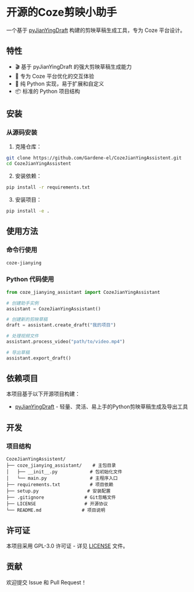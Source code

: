 # 开源的Coze剪映小助手

一个基于 [pyJianYingDraft](https://github.com/GuanYixuan/pyJianYingDraft) 构建的剪映草稿生成工具，专为 Coze 平台设计。

## 特性

- 🎬 基于 pyJianYingDraft 的强大剪映草稿生成能力
- 🤖 专为 Coze 平台优化的交互体验
- 🐍 纯 Python 实现，易于扩展和自定义
- 📦 标准的 Python 项目结构

## 安装

### 从源码安装

1. 克隆仓库：
```bash
git clone https://github.com/Gardene-el/CozeJianYingAssistent.git
cd CozeJianYingAssistent
```

2. 安装依赖：
```bash
pip install -r requirements.txt
```

3. 安装项目：
```bash
pip install -e .
```

## 使用方法

### 命令行使用

```bash
coze-jianying
```

### Python 代码使用

```python
from coze_jianying_assistant import CozeJianYingAssistant

# 创建助手实例
assistant = CozeJianYingAssistant()

# 创建新的剪映草稿
draft = assistant.create_draft("我的项目")

# 处理视频文件
assistant.process_video("path/to/video.mp4")

# 导出草稿
assistant.export_draft()
```

## 依赖项目

本项目基于以下开源项目构建：

- [pyJianYingDraft](https://github.com/GuanYixuan/pyJianYingDraft) - 轻量、灵活、易上手的Python剪映草稿生成及导出工具

## 开发

### 项目结构

```
CozeJianYingAssistent/
├── coze_jianying_assistant/    # 主包目录
│   ├── __init__.py            # 包初始化文件
│   └── main.py                # 主程序入口
├── requirements.txt           # 项目依赖
├── setup.py                  # 安装配置
├── .gitignore               # Git忽略文件
├── LICENSE                  # 开源协议
└── README.md               # 项目说明
```

## 许可证

本项目采用 GPL-3.0 许可证 - 详见 [LICENSE](LICENSE) 文件。

## 贡献

欢迎提交 Issue 和 Pull Request！
